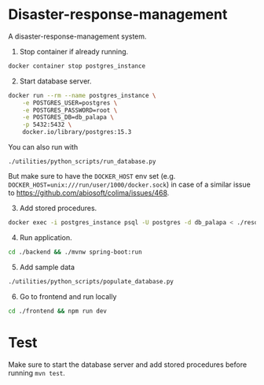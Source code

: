 # Disaster-response-management
A disaster-response-management system.

1. Stop container if already running.
```bash
docker container stop postgres_instance
```

2. Start database server.
```bash
docker run --rm --name postgres_instance \
    -e POSTGRES_USER=postgres \
    -e POSTGRES_PASSWORD=root \
    -e POSTGRES_DB=db_palapa \
    -p 5432:5432 \
    docker.io/library/postgres:15.3
```

You can also run with
```
./utilities/python_scripts/run_database.py
```
But make sure to have the `DOCKER_HOST` env set (e.g. `DOCKER_HOST=unix:///run/user/1000/docker.sock`) in case of a similar issue to https://github.com/abiosoft/colima/issues/468.

3. Add stored procedures.
```bash
docker exec -i postgres_instance psql -U postgres -d db_palapa < ./resources/sql/stored_procedures.sql
```

4. Run application.
```bash
cd ./backend && ./mvnw spring-boot:run
```

5. Add sample data
```bash
./utilities/python_scripts/populate_database.py
```

6. Go to frontend and run locally
```bash
cd ./frontend && npm run dev
```

# Test
Make sure to start the database server and add stored procedures before
running `mvn test`.
